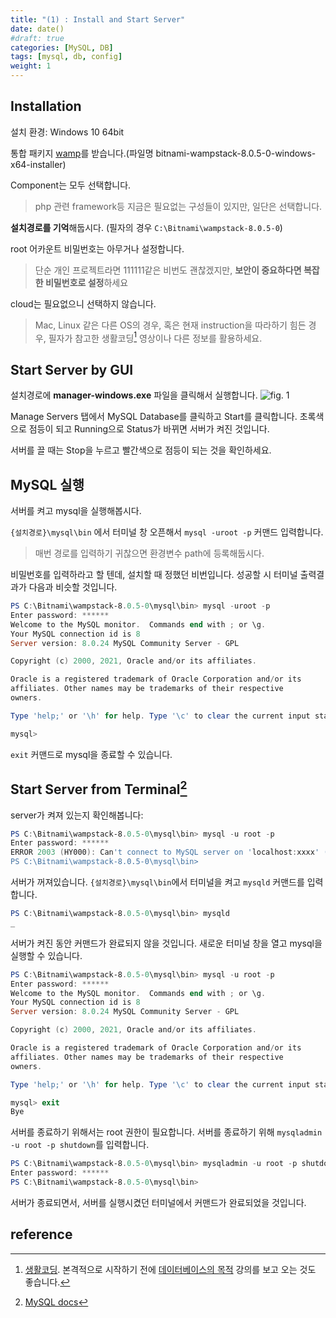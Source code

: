 ```yaml
---
title: "(1) : Install and Start Server"
date: date()
#draft: true
categories: [MySQL, DB]
tags: [mysql, db, config]
weight: 1
---
```


## Installation

설치 환경: Windows 10 64bit

통합 패키지 [wamp](https://bitnami.com/stack/wamp)를 받습니다.(파일명 bitnami-wampstack-8.0.5-0-windows-x64-installer)

Component는 모두 선택합니다.
>php 관련 framework등 지금은 필요없는 구성들이 있지만, 일단은 선택합니다.

**설치경로를 기억**해둡시다. (필자의 경우 `C:\Bitnami\wampstack-8.0.5-0`)

root 어카운트 비밀번호는 아무거나 설정합니다.
>단순 개인 프로젝트라면 111111같은 비번도 괜찮겠지만, **보안이 중요하다면 복잡한 비밀번호로 설정**하세요

cloud는 필요없으니 선택하지 않습니다.

>Mac, Linux 같은 다른 OS의 경우, 혹은 현재 instruction을 따라하기 힘든 경우, 필자가 참고한 생활코딩[^1] 영상이나 다른 정보를 활용하세요.

## Start Server by GUI

설치경로에 **manager-windows.exe** 파일을 클릭해서 실행합니다.
![fig. 1](/images/mysql-1.png) <!--path dependencu-->

Manage Servers 탭에서 MySQL Database를 클릭하고 Start를 클릭합니다. 초록색으로 점등이 되고 Running으로 Status가 바뀌면 서버가 켜진 것입니다.

서버를 끌 때는 Stop을 누르고 빨간색으로 점등이 되는 것을 확인하세요.

## MySQL 실행

서버를 켜고 mysql을 실행해봅시다.

 `{설치경로}\mysql\bin` 에서 터미널 창 오픈해서 `mysql -uroot -p` 커맨드 입력합니다.
>매번 경로를 입력하기 귀찮으면 환경변수 path에 등록해둡시다.

비밀번호를 입력하라고 할 텐데, 설치할 때 정했던 비번입니다. 성공할 시 터미널 출력결과가 다음과 비슷할 것입니다.

```powershell
PS C:\Bitnami\wampstack-8.0.5-0\mysql\bin> mysql -uroot -p
Enter password: ******
Welcome to the MySQL monitor.  Commands end with ; or \g.
Your MySQL connection id is 8
Server version: 8.0.24 MySQL Community Server - GPL

Copyright (c) 2000, 2021, Oracle and/or its affiliates.

Oracle is a registered trademark of Oracle Corporation and/or its
affiliates. Other names may be trademarks of their respective
owners.

Type 'help;' or '\h' for help. Type '\c' to clear the current input statement.

mysql>
```

`exit` 커맨드로 mysql을 종료할 수 있습니다.

## Start Server from Terminal[^2]

server가 켜져 있는지 확인해봅니다:

```powershell
PS C:\Bitnami\wampstack-8.0.5-0\mysql\bin> mysql -u root -p
Enter password: ******
ERROR 2003 (HY000): Can't connect to MySQL server on 'localhost:xxxx' (10061)
PS C:\Bitnami\wampstack-8.0.5-0\mysql\bin>
```

서버가 꺼져있습니다. `{설치경로}\mysql\bin`에서 터미널을 켜고 `mysqld` 커맨드를 입력합니다.

```powershell
PS C:\Bitnami\wampstack-8.0.5-0\mysql\bin> mysqld
_
```

서버가 켜진 동안 커맨드가 완료되지 않을 것입니다. 새로운 터미널 창을 열고 mysql을 실행할 수 있습니다.

```powershell
PS C:\Bitnami\wampstack-8.0.5-0\mysql\bin> mysql -u root -p
Enter password: ******
Welcome to the MySQL monitor.  Commands end with ; or \g.
Your MySQL connection id is 8
Server version: 8.0.24 MySQL Community Server - GPL

Copyright (c) 2000, 2021, Oracle and/or its affiliates.

Oracle is a registered trademark of Oracle Corporation and/or its
affiliates. Other names may be trademarks of their respective
owners.

Type 'help;' or '\h' for help. Type '\c' to clear the current input statement.

mysql> exit
Bye
```

서버를 종료하기 위해서는 root 권한이 필요합니다. 서버를 종료하기 위해 `mysqladmin -u root -p shutdown`를 입력합니다.

```powershell
PS C:\Bitnami\wampstack-8.0.5-0\mysql\bin> mysqladmin -u root -p shutdown
Enter password: ******
PS C:\Bitnami\wampstack-8.0.5-0\mysql\bin>
```

서버가 종료되면서, 서버를 실행시켰던 터미널에서 커맨드가 완료되었을 것입니다.

## reference

[^1]: [생활코딩](https://opentutorials.org/course/3161). 본격적으로 시작하기 전에 [데이터베이스의 목적](https://opentutorials.org/course/3161/19531) 강의를 보고 오는 것도 좋습니다.

[^2]: [MySQL docs](https://dev.mysql.com/doc/refman/8.0/en/windows-start-command-line.html)
